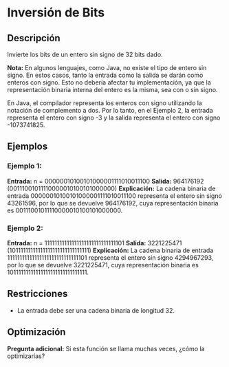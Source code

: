 # Inversión de Bits

## Descripción

Invierte los bits de un entero sin signo de 32 bits dado.

**Nota:**
En algunos lenguajes, como Java, no existe el tipo de entero sin signo. En estos casos, tanto la entrada como la salida se darán como enteros con signo. Esto no debería afectar tu implementación, ya que la representación binaria interna del entero es la misma, sea con o sin signo.

En Java, el compilador representa los enteros con signo utilizando la notación de complemento a dos. Por lo tanto, en el Ejemplo 2, la entrada representa el entero con signo -3 y la salida representa el entero con signo -1073741825.

## Ejemplos

### Ejemplo 1:

**Entrada:** n = 00000010100101000001111010011100
**Salida:**    964176192 (00111001011110000010100101000000)
**Explicación:** La cadena binaria de entrada 00000010100101000001111010011100 representa el entero sin signo 43261596, por lo que se devuelve 964176192, cuya representación binaria es 00111001011110000010100101000000.

### Ejemplo 2:

**Entrada:** n = 11111111111111111111111111111101
**Salida:**   3221225471 (10111111111111111111111111111111)
**Explicación:** La cadena binaria de entrada 11111111111111111111111111111101 representa el entero sin signo 4294967293, por lo que se devuelve 3221225471, cuya representación binaria es 10111111111111111111111111111111.

## Restricciones

- La entrada debe ser una cadena binaria de longitud 32.

## Optimización

**Pregunta adicional:** Si esta función se llama muchas veces, ¿cómo la optimizarías?